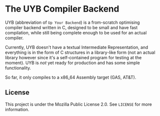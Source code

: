 # The UYB Compiler Backend

UYB (abbreviation of `Up Your Backend`) is a from-scratch optimising compiler backend written in C, designed to be small and have fast compilation, while still being complete enough to be used for an actual compiler.

Currently, UYB doesn't have a textual Intermediate Representation, and everything is in the form of C structures in a library-like form (not an actual library however since it's a self-contained program for testing at the moment). UYB is *not* yet ready for production and has some simple functionality.

So far, it only compiles to a x86_64 Assembly target (GAS, AT&T).

## License
This project is under the Mozilla Public License 2.0. See `LICENSE` for more information.
